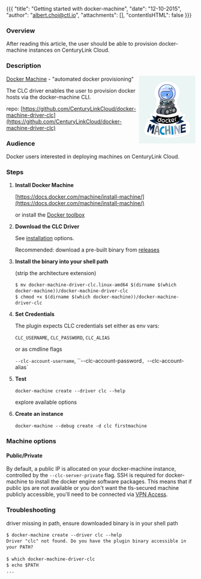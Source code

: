 {{{
  "title": "Getting started with docker-machine",
  "date": "12-10-2015",
  "author": "albert.choi@ctl.io",
  "attachments": [],
  "contentIsHTML": false
}}}



### Overview

After reading this article, the user should be able to provision docker-machine instances on CenturyLink Cloud.  

### Description


<img src="../../images/ecosystem-docker-machine.png" style="border:0;float:right;max-width: 150px;">

[Docker Machine](https://www.docker.com/docker-machine) - "automated docker provisioning"

The CLC driver enables the user to provision docker hosts via the docker-machine CLI. 

repo: [https://github.com/CenturyLinkCloud/docker-machine-driver-clc](https://github.com/CenturyLinkCloud/docker-machine-driver-clc)


### Audience

Docker users interested in deploying machines on CenturyLink Cloud. 

### Steps


1. **Install Docker Machine**

	[https://docs.docker.com/machine/install-machine/](https://docs.docker.com/machine/install-machine/)
	
	or install the [Docker toolbox](https://www.docker.com/docker-toolbox)


2. **Download the CLC Driver**

	See [installation](https://github.com/CenturyLinkCloud/docker-machine-driver-clc/#installation) options. 
	
	Recommended: download a pre-built binary from 
	[releases](https://github.com/CenturyLinkCloud/docker-machine-driver-clc/releases)
	

3. **Install the binary into your shell path**
	
	(strip the architecture extension) 
	
	```
	$ mv docker-machine-driver-clc.linux-amd64 $(dirname $(which docker-machine))/docker-machine-driver-clc
	$ chmod +x $(dirname $(which docker-machine))/docker-machine-driver-clc
	```
	

4. **Set Credentials**

	The plugin expects CLC credentials set either as env vars: 
	
	`CLC_USERNAME`, `CLC_PASSWORD`, `CLC_ALIAS`
	
	or as cmdline flags 
	
	`--clc-account-username`, ``--clc-account-password`, `--clc-account-alias`
	

5. **Test**
	
	`docker-machine create --driver clc --help`
	
	explore available options
	
	

6. **Create an instance**

	`docker-machine --debug create -d clc firstmachine`


### Machine options


#### Public/Private
By default, a public IP is allocated on your docker-machine instance, controlled by the `--clc-server-private` flag. SSH is required for docker-machine to install the docker engine software packages. This means that if public ips are not available or you don't want the tls-secured machine publicly accessible, you'll need to be connected via [VPN Access](../../Network/how-to-configure-client-vpn.md).




### Troubleshooting


driver missing in path, ensure downloaded binary is in your shell path

```
$ docker-machine create --driver clc --help
Driver "clc" not found. Do you have the plugin binary accessible in your PATH?

$ which docker-machine-driver-clc
$ echo $PATH
...
```
